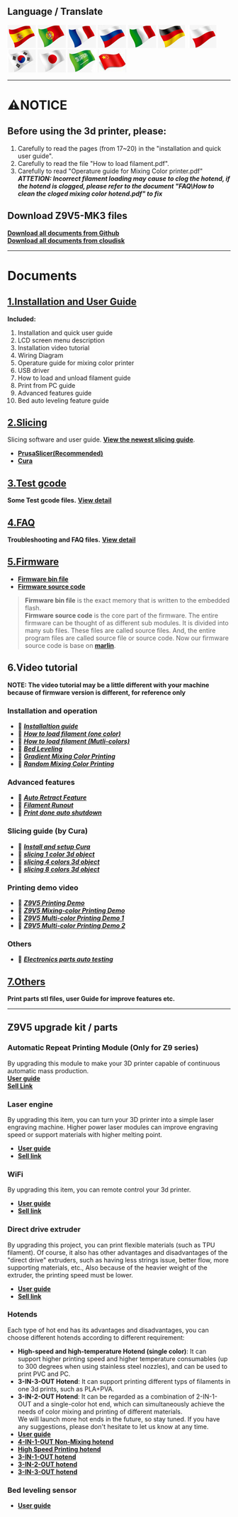 ## Language / Translate
[![](../../lanpic/ES.png)](https://github-com.translate.goog/ZONESTAR3D/Z9/tree/main/Z9V5/Z9V5-MK3?_x_tr_sl=en&_x_tr_tl=es)
[![](../../lanpic/PT.png)](https://github-com.translate.goog/ZONESTAR3D/Z9/tree/main/Z9V5/Z9V5-MK3?_x_tr_sl=en&_x_tr_tl=pt)
[![](../../lanpic/FR.png)](https://github-com.translate.goog/ZONESTAR3D/Z9/tree/main/Z9V5/Z9V5-MK3?_x_tr_sl=en&_x_tr_tl=fr)
[![](../../lanpic/RU.png)](https://github-com.translate.goog/ZONESTAR3D/Z9/tree/main/Z9V5/Z9V5-MK3?_x_tr_sl=en&_x_tr_tl=ru)
[![](../../lanpic/IT.png)](https://github-com.translate.goog/ZONESTAR3D/Z9/tree/main/Z9V5/Z9V5-MK3?_x_tr_sl=en&_x_tr_tl=it)
[![](../../lanpic/DE.png)](https://github-com.translate.goog/ZONESTAR3D/Z9/tree/main/Z9V5/Z9V5-MK3?_x_tr_sl=en&_x_tr_tl=de)
[![](../../lanpic/PL.png)](https://github-com.translate.goog/ZONESTAR3D/Z9/tree/main/Z9V5/Z9V5-MK3?_x_tr_sl=en&_x_tr_tl=pl)
[![](../../lanpic/KR.png)](https://github-com.translate.goog/ZONESTAR3D/Z9/tree/main/Z9V5/Z9V5-MK3?_x_tr_sl=en&_x_tr_tl=ko)
[![](../../lanpic/JP.png)](https://github-com.translate.goog/ZONESTAR3D/Z9/tree/main/Z9V5/Z9V5-MK3?_x_tr_sl=en&_x_tr_tl=ja)
[![](../../lanpic/SA.png)](https://github-com.translate.goog/ZONESTAR3D/Z9/tree/main/Z9V5/Z9V5-MK3?_x_tr_sl=en&_x_tr_tl=ar)
[![](../../lanpic/CN.png)](https://github-com.translate.goog/ZONESTAR3D/Z9/tree/main/Z9V5/Z9V5-MK3?_x_tr_sl=en&_x_tr_tl=zh-CN)

--------
# :warning:NOTICE
## Before using the 3d printer, please:  
1. Carefully to read the pages (from 17~20) in the "installation and quick user guide".  
2. Carefully to read the file "How to load filament.pdf".  
3. Carefully to read "Operature guide for Mixing Color printer.pdf"  
***ATTETION: Incorrect filament loading may cause to clog the hotend, if the hotend is clogged, please refer to the document "FAQ\How to clean the cloged mixing color hotend.pdf" to fix***  

## Download Z9V5-MK3 files
[**Download all documents from Github**](https://downgit.github.io/#/home?url=https:%2F%2Fgithub.com%2FZONESTAR3D%2FZ9%2Ftree%2Fmain%2FZ9V5%2FZ9V5-MK3)   
[**Download all documents from cloudisk**](https://drive.google.com/drive/folders/1RVgikxUJRgfEJVoiqJeyVjZAX_1Jkg27)   

--------
# Documents
## [1.Installation and User Guide](./1.%20Installation%20and%20User%20Guide/)
**Included:**  
1. Installation and quick user guide  
2. LCD screen menu description  
3. Installation video tutorial  
4. Wiring Diagram  
5. Operature guide for mixing color printer    
6. USB driver  
7. How to load and unload filament guide  
8. Print from PC guide  
9. Advanced features guide  
10. Bed auto leveling feature guide  

## [2.Slicing](./2.%20Slicing/)
Slicing software and user guide. [**View the newest slicing guide**](https://github.com/ZONESTAR3D/Slicing-Guide).   
- [**PrusaSlicer(Recommended)**](./2.%20Slicing/PrusaSlicer/readme.md)  
- [**Cura**](./2.%20Slicing/Cura/readme.md)  


## [3.Test gcode](./3.%20Test%20gcode/readme.md)
**Some Test gcode files.** [**View detail**](./3.%20Test%20gcode/readme.md)  

## [4.FAQ](./4.%20FAQ/readme.md)
**Troubleshooting and FAQ files.** [**View detail**](./4.%20FAQ/readme.md)  


## [5.Firmware](./5.%20Firmware/readme.md)
- [**Firmware bin file**](https://github.com/ZONESTAR3D/Firmware/tree/master/Z9/Z9V5)  
- [**Firmware source code**](https://github.com/ZONESTAR3D/source-code-for-3d-printer)
> **Firmware bin file** is the exact memory that is written to the embedded flash.  
> **Firmware source code** is the core part of the firmware. The entire firmware can be thought of as different sub modules. It is divided into many sub files. These files are called source files. And, the entire program files are called source file or source code. Now our firmware source code is base on [**marlin**](https://www.marlinfw.org).

## 6.Video tutorial  
**NOTE: The video tutorial may be a little different with your machine because of firmware version is different, for reference only**     
### Installation and operation      
- :movie_camera: [***Installaltion guide***](https://youtu.be/i57R1NDj2d4)    
- :movie_camera: [***How to load filament (one color)***](https://youtu.be/W1_XiT4g9kg)  
- :movie_camera: [***How to load filament (Mutli-colors)***](https://youtu.be/Rsd8GYrEVCQ)  
- :movie_camera: [***Bed Leveling***](https://youtu.be/lgYZA-pzMsM)  
- :movie_camera: [***Gradient Mixing Color Printing***](https://youtu.be/agj3J1HBDt8)  
- :movie_camera: [***Random Mixing Color Printing***](https://youtu.be/qvT_BX4C2Rk)  

### Advanced features
- :movie_camera: [***Auto Retract Feature***](https://youtu.be/4HVIGxZfM80)  
- :movie_camera: [***Filament Runout***](https://youtu.be/viTvzIskwY8)  
- :movie_camera: [***Print done auto shutdown***](https://youtu.be/hXzHtXrX1X0)  

### Slicing guide (by Cura)  
- :movie_camera: [***Install and setup Cura***](https://youtu.be/h2GynyUo7wQ)  
- :movie_camera: [***slicing 1 color 3d object***](https://youtu.be/UDgjGRFrELc)  
- :movie_camera: [***slicing 4 colors 3d object***](https://youtu.be/hP6Socp-Cz0)    
- :movie_camera: [***slicing 8 colors 3d object***](https://youtu.be/qQ6UnTysqK0)
      
### Printing demo video
- :movie_camera: [***Z9V5 Printing Demo***](https://youtu.be/1P68SxGHM80)  
- :movie_camera: [***Z9V5 Mixing-color Printing Demo***](https://youtu.be/iBo0EMtFLk8)   
- :movie_camera: [***Z9V5 Multi-color Printing Demo 1***](https://youtu.be/bSh27IySkbw)   
- :movie_camera: [***Z9V5 Multi-color Printing Demo 2***](https://youtu.be/iPFsYml2DOk)   

### Others
- :movie_camera: [***Electronics parts auto testing***](https://youtu.be/SJLbP9QYwBE)  

## [7.Others](./7.%20Others/)
**Print parts stl files, user Guide for improve features etc.**

------
## Z9V5 upgrade kit / parts
### Automatic Repeat Printing Module (Only for Z9 series)
By upgrading this module to make your 3D printer capable of continuous automatic mass production.  
[**User guide**](https://github.com/ZONESTAR3D/Upgrade-kit-guide/tree/main/Auto_Repeat_Printing)   
[**Sell Link**](https://www.aliexpress.com/item/1005003767078457.html)   

### Laser engine
By upgrading this item, you can turn your 3D printer into a simple laser engraving machine. Higher power laser modules can improve engraving speed or support materials with higher melting point.  
- [**User guide**](https://github.com/ZONESTAR3D/Upgrade-kit-guide/tree/main/Laser%20Engraving)  
- [**Sell link**](https://www.aliexpress.com/item/4001309902136.html)  
### WiFi
By upgrading this item, you can remote control your 3d printer.    
- [**User guide**](https://github.com/ZONESTAR3D/Upgrade-kit-guide/tree/main/WiFi)  
- [**Sell link**](https://www.aliexpress.com/item/1005002378551489.html)  
### Direct drive extruder
By upgrading this project, you can print flexible materials (such as TPU filament). Of course, it also has other advantages and disadvantages of the "direct drive" extruders, such as having less strings issue, better flow, more supporting materials, etc., Also because of the heavier weight of the extruder, the printing speed must be lower.  
- [**User guide**](https://github.com/ZONESTAR3D/Upgrade-kit-guide/tree/main/Direct%20Drive%20Extrruder)   
- [**Sell link**](https://www.aliexpress.com/item/1005002847644867.html)   
### Hotends
Each type of hot end has its advantages and disadvantages, you can choose different hotends according to different requirement:    
- **High-speed and high-temperature Hotend (single color)**: It can support higher  printing speed and higher temperature consumables (up to 300 degrees when using stainless steel nozzles), and can be used to print PVC and PC.  
- **3-IN-3-OUT Hotend**: It can support printing different typs of filaments in one 3d prints, such as PLA+PVA.  
- **3-IN-2-OUT Hotend**: It can be regarded as a combination of 2-IN-1-OUT and a single-color hot end, which can simultaneously achieve the needs of color mixing and printing of different materials.    
We will launch more hot ends in the future, so stay tuned. If you have any suggestions, please don't hesitate to let us know at any time.   
- [**User guide**](https://github.com/ZONESTAR3D/Upgrade-kit-guide/tree/main/HOTEND)   
- [**4-IN-1-OUT Non-Mixing hotend**](https://www.aliexpress.com/item/1005002951777699.html)   
- [**High Speed Printing hotend**](https://www.aliexpress.com/item/1005002829919346.html)  
- [**3-IN-1-OUT hotend**](https://www.aliexpress.com/item/1005001275429959.html)
- [**3-IN-2-OUT hotend**](https://www.aliexpress.com/item/1005001275429959.html)
- [**3-IN-3-OUT hotend**](https://www.aliexpress.com/item/1005001275429959.html)
### Bed leveling sensor
- [**User guide**](https://github.com/ZONESTAR3D/Upgrade-kit-guide/tree/main/Bed%20Leveling%20Sensor)  

